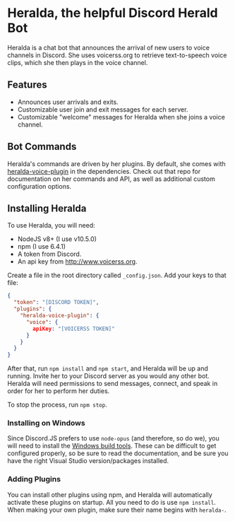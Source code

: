 # Heralda, the helpful Discord Herald Bot

Heralda is a chat bot that announces the arrival of new users to voice channels in Discord. She uses voicerss.org to retrieve text-to-speech voice clips, which she then plays in the voice channel.

## Features

* Announces user arrivals and exits.
* Customizable user join and exit messages for each server.
* Customizable "welcome" messages for Heralda when she joins a voice channel.

## Bot Commands

Heralda's commands are driven by her plugins. By default, she comes with [heralda-voice-plugin](https://github.com/EbekFrostblade/Heralda-voice-plugin) in the dependencies. Check out that repo for documentation on her commands and API, as well as additional custom configuration options.

## Installing Heralda

To use Heralda, you will need:

* NodeJS v8+ (I use v10.5.0)
* npm (I use 6.4.1)
* A token from Discord.
* An api key from http://www.voicerss.org.

Create a file in the root directory called `_config.json`. Add your keys to that file:

```json
{
  "token": "[DISCORD TOKEN]",
  "plugins": {
    "heralda-voice-plugin": {
      "voice": {
        apiKey: "[VOICERSS TOKEN]"
      }
    }
  }
}

```

After that, run `npm install` and `npm start`, and Heralda will be up and running. Invite her to your Discord server as you would any other bot. Heralda will need permissions to send messages, connect, and speak in order for her to perform her duties.

To stop the process, run `npm stop`.

### Installing on Windows

Since Discord.JS prefers to use `node-opus` (and therefore, so do we), you will need to install the [Windows build tools](https://github.com/felixrieseberg/windows-build-tools). These can be difficult to get configured properly, so be sure to read the documentation, and be sure you have the right Visual Studio version/packages installed.

### Adding Plugins

You can install other plugins using npm, and Heralda will automatically activate these plugins on startup. All you need to do is use `npm install`. When making your own plugin, make sure their name begins with `heralda-`.
